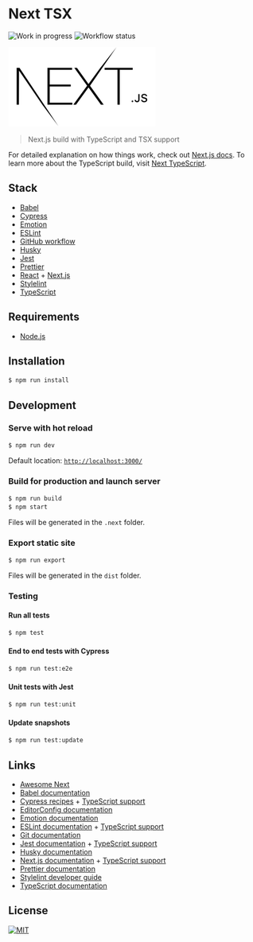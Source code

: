 # Next TSX

![Work in progress][wip-badge] ![Workflow status][workflow-status]

![Next.js][next-js-logo]

> Next.js build with TypeScript and TSX support

For detailed explanation on how things work, check out [Next.js docs][next-js]. To learn more about the TypeScript build, visit [Next TypeScript][next-ts].

## Stack
* [Babel][babel]
* [Cypress][cypress]
* [Emotion][emotion]
* [ESLint][eslint]
* [GitHub workflow][github-workflow]
* [Husky][husky]
* [Jest][jest]
* [Prettier][prettier]
* [React][react-js] + [Next.js][next-js]
* [Stylelint][stylelint]
* [TypeScript][typescript]

## Requirements
* [Node.js][node]

## Installation
```sh
$ npm run install
```

## Development

### Serve with hot reload
```sh
$ npm run dev
```
Default location: [`http://localhost:3000/`](http://localhost:3000/)

### Build for production and launch server
```sh
$ npm run build
$ npm start
```
Files will be generated in the `.next` folder.

### Export static site
```sh
$ npm run export
```
Files will be generated in the `dist` folder.

### Testing

#### Run all tests
```sh
$ npm test
```

#### End to end tests with Cypress
```sh
$ npm run test:e2e
```

#### Unit tests with Jest
```sh
$ npm run test:unit
```

#### Update snapshots
```sh
$ npm run test:update
```

## Links
* [Awesome Next][awesome-next]
* [Babel documentation][babel]
* [Cypress recipes][cypress-recipes] + [TypeScript support][cypress-ts]
* [EditorConfig documentation][editor-config]
* [Emotion documentation][emotion-docs]
* [ESLint documentation][eslint] + [TypeScript support][eslint-ts]
* [Git documentation][git]
* [Jest documentation][jest] + [TypeScript support][jest-ts]
* [Husky documentation][husky]
* [Next.js documentation][next-js] + [TypeScript support][next-ts]
* [Prettier documentation][prettier]
* [Stylelint developer guide][stylelint-docs]
* [TypeScript documentation][typescript]

## License
[![MIT](mit-badge)](LICENSE.md)

[awesome-next]: https://github.com/unicodeveloper/awesome-nextjs
[babel]: https://babeljs.io/
[cypress-recipes]: https://github.com/cypress-io/cypress-example-recipes
[cypress-ts]: https://docs.cypress.io/guides/tooling/typescript-support.html
[cypress]: https://www.cypress.io/
[cypress]: https://www.cypress.io/
[editor-config]: https://editorconfig.org/
[emotion-docs]: https://emotion.sh/docs/introduction
[emotion]: https://emotion.sh/
[eslint-ts]: https://github.com/typescript-eslint/typescript-eslint
[eslint]: https://eslint.org/
[git]: https://git-scm.com/
[github-workflow]: https://help.github.com/en/actions/automating-your-workflow-with-github-actions/configuring-a-workflow
[github-workflow]: https://help.github.com/en/actions/automating-your-workflow-with-github-actions/configuring-a-workflow
[husky]: https://github.com/typicode/husky
[jest-ts]: https://kulshekhar.github.io/ts-jest/
[jest]: https://jestjs.io/
[jsconfig]: https://code.visualstudio.com/docs/languages/jsconfig
[mit-badge]: https://img.shields.io/badge/license-MIT-green.svg
[next-js]: https://nextjs.org/
[next-js-logo]: public/nextjs.svg
[next-logo]: public/logo.svg
[next-ts]: https://nextjs.org/learn/excel/typescript/setup
[node]: https://nodejs.org/
[prettier]: https://prettier.io/
[react-js]: https://reactjs.org/
[react-js]: https://reactjs.org/
[stylelint-docs]: https://stylelint.io/developer-guide
[stylelint]: https://stylelint.io/
[typescript]: https://www.typescriptlang.org/
[wip-badge]: https://img.shields.io/badge/WIP-Work%20in%20progress-yellow
[workflow-status]: https://github.com/Phoenix2k/next-tsx/workflows/Next.tsx%20workflow/badge.svg
